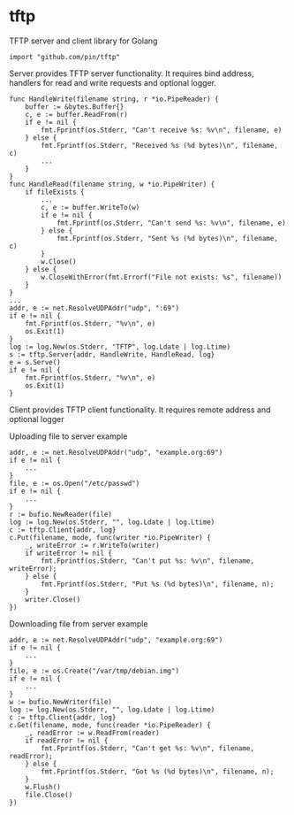 tftp
====

TFTP server and client library for Golang

	import "github.com/pin/tftp"

Server provides TFTP server functionality. It requires bind address, handlers
for read and write requests and optional logger.

	func HandleWrite(filename string, r *io.PipeReader) {
		buffer := &bytes.Buffer{}
		c, e := buffer.ReadFrom(r)
		if e != nil {
			fmt.Fprintf(os.Stderr, "Can't receive %s: %v\n", filename, e)
		} else {
			fmt.Fprintf(os.Stderr, "Received %s (%d bytes)\n", filename, c)
			...
		}
	}
	func HandleRead(filename string, w *io.PipeWriter) {
		if fileExists {
			...
			c, e := buffer.WriteTo(w)
			if e != nil {
				fmt.Fprintf(os.Stderr, "Can't send %s: %v\n", filename, e)
			} else {
				fmt.Fprintf(os.Stderr, "Sent %s (%d bytes)\n", filename, c)
			}
			w.Close()
		} else {
			w.CloseWithError(fmt.Errorf("File not exists: %s", filename))
		}
	}
	...
	addr, e := net.ResolveUDPAddr("udp", ":69")
	if e != nil {
		fmt.Fprintf(os.Stderr, "%v\n", e)
		os.Exit(1)
	}
	log := log.New(os.Stderr, "TFTP", log.Ldate | log.Ltime)
	s := tftp.Server{addr, HandleWrite, HandleRead, log}
	e = s.Serve()
	if e != nil {
		fmt.Fprintf(os.Stderr, "%v\n", e)
		os.Exit(1)
	}

Client provides TFTP client functionality. It requires remote address and
optional logger

Uploading file to server example

	addr, e := net.ResolveUDPAddr("udp", "example.org:69")
	if e != nil {
		...
	}
	file, e := os.Open("/etc/passwd")
	if e != nil {
		...
	}
	r := bufio.NewReader(file)
	log := log.New(os.Stderr, "", log.Ldate | log.Ltime)
	c := tftp.Client{addr, log}
	c.Put(filename, mode, func(writer *io.PipeWriter) {
		_, writeError := r.WriteTo(writer)
		if writeError != nil {
			fmt.Fprintf(os.Stderr, "Can't put %s: %v\n", filename, writeError);
		} else {
			fmt.Fprintf(os.Stderr, "Put %s (%d bytes)\n", filename, n);
		}
		writer.Close()
	})
	
Downloading file from server example

	addr, e := net.ResolveUDPAddr("udp", "example.org:69")
	if e != nil {
		...
	}
	file, e := os.Create("/var/tmp/debian.img")
	if e != nil {
		...
	}
	w := bufio.NewWriter(file)
	log := log.New(os.Stderr, "", log.Ldate | log.Ltime)
	c := tftp.Client{addr, log}
	c.Get(filename, mode, func(reader *io.PipeReader) {
		_, readError := w.ReadFrom(reader)
		if readError != nil {
			fmt.Fprintf(os.Stderr, "Can't get %s: %v\n", filename, readError);
		} else {
			fmt.Fprintf(os.Stderr, "Got %s (%d bytes)\n", filename, n);
		}
		w.Flush()
		file.Close()
	})
